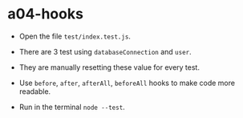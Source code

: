 # a04-hooks

- Open the file `test/index.test.js`.

- There are 3 test using `databaseConnection` and `user`.

- They are manually resetting these value for every test.

- Use `before`, `after`, `afterAll`, `beforeAll` hooks to make code more readable.

- Run in the terminal `node --test`.
